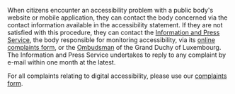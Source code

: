 When citizens encounter an accessibility problem with a public body's website or mobile application, they can contact the body concerned via the contact information available in the accessibility statement.
If they are not satisfied with this procedure, they can contact the [Information and Press Service](https://sip.gouvernement.lu/en.html), the body responsible for monitoring accessibility, via its [online complaints form](https://sip.gouvernement.lu/fr/support/reclamation-accessibilite.html), or the [Ombudsman](http://www.ombudsman.lu/) of the Grand Duchy of Luxembourg. The Information and Press Service undertakes to reply to any complaint by e-mail within one month at the latest.

For all complaints relating to digital accessibility, please use our [complaints form](https://sip.gouvernement.lu/fr/support/reclamation-accessibilite.html).
